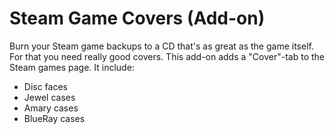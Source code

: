 # Steam Game Covers (Add-on)

Burn your Steam game backups to a CD that&#39;s as great as the game itself. For that you need really good covers. This add-on adds a &#34;Cover&#34;-tab to the Steam games page. 
It include: 
- Disc faces 
- Jewel cases 
- Amary cases 
- BlueRay cases